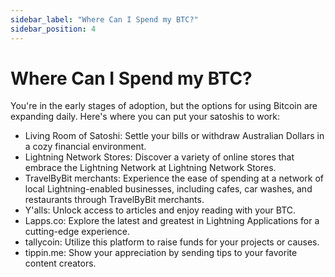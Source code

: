 ```yaml
---
sidebar_label: "Where Can I Spend my BTC?"
sidebar_position: 4
---
```


# Where Can I Spend my BTC?

You're in the early stages of adoption, but the options for using Bitcoin are expanding daily. Here's where you can put your satoshis to work:
- Living Room of Satoshi: Settle your bills or withdraw Australian Dollars in a cozy financial environment.
- Lightning Network Stores: Discover a variety of online stores that embrace the Lightning Network at Lightning Network Stores.
- TravelByBit merchants: Experience the ease of spending at a network of local Lightning-enabled businesses, including cafes, car washes, and restaurants through TravelByBit merchants.
- Y'alls: Unlock access to articles and enjoy reading with your BTC.
- Lapps.co: Explore the latest and greatest in Lightning Applications for a cutting-edge experience.
- tallycoin: Utilize this platform to raise funds for your projects or causes.
- tippin.me: Show your appreciation by sending tips to your favorite content creators.